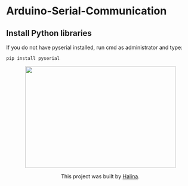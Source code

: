 # Arduino-Serial-Communication
## Install Python libraries
If you do not have pyserial installed, run cmd as administrator and type:
```
pip install pyserial
```
<div style="text-align:center"><img src="https://user-images.githubusercontent.com/65724763/118090678-20ccf200-b3ca-11eb-8a9d-3e5ede9c0b41.png" width="403" height="272.4" />

This project was built by [Halina](https://www.youtube.com/channel/UCG0h6r6T1joRASO29JV9qMQ).
